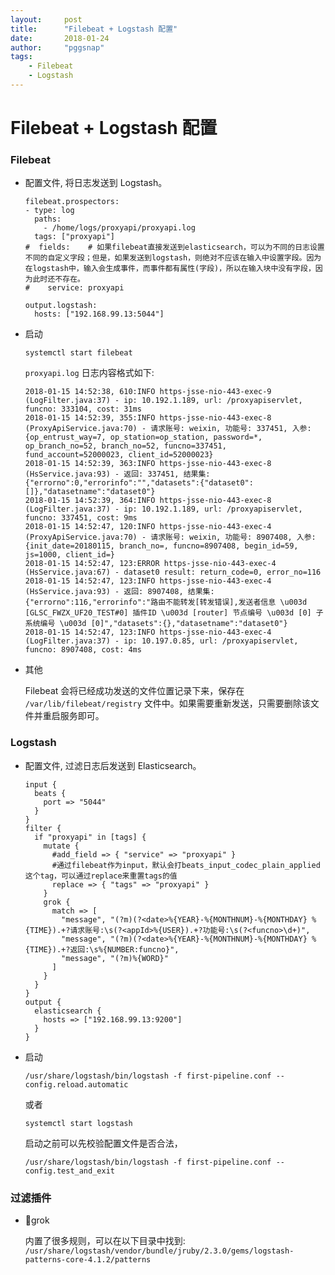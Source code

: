 ```yaml
---
layout:     post
title:      "Filebeat + Logstash 配置"
date:       2018-01-24
author:     "pggsnap"
tags:
    - Filebeat
    - Logstash
---
```


# Filebeat + Logstash 配置

### Filebeat

- 配置文件, 将日志发送到 Logstash。

    ```
    filebeat.prospectors:
    - type: log
      paths:
        - /home/logs/proxyapi/proxyapi.log
      tags: ["proxyapi"]
    #  fields:    # 如果filebeat直接发送到elasticsearch，可以为不同的日志设置不同的自定义字段；但是，如果发送到logstash，则绝对不应该在输入中设置字段。因为在logstash中，输入会生成事件，而事件都有属性(字段)，所以在输入块中没有字段，因为此时还不存在。
    #    service: proxyapi

    output.logstash:
      hosts: ["192.168.99.13:5044"]
    ```

- 启动

    ```
    systemctl start filebeat
    ```

    `proxyapi.log` 日志内容格式如下:

    ```
    2018-01-15 14:52:38, 610:INFO https-jsse-nio-443-exec-9 (LogFilter.java:37) - ip: 10.192.1.189, url: /proxyapiservlet, funcno: 333104, cost: 31ms
    2018-01-15 14:52:39, 355:INFO https-jsse-nio-443-exec-8 (ProxyApiService.java:70) - 请求账号: weixin, 功能号: 337451, 入参: {op_entrust_way=7, op_station=op_station, password=*, op_branch_no=52, branch_no=52, funcno=337451, fund_account=52000023, client_id=52000023}
    2018-01-15 14:52:39, 363:INFO https-jsse-nio-443-exec-8 (HsService.java:93) - 返回: 337451, 结果集: {"errorno":0,"errorinfo":"","datasets":{"dataset0":[]},"datasetname":"dataset0"}
    2018-01-15 14:52:39, 364:INFO https-jsse-nio-443-exec-8 (LogFilter.java:37) - ip: 10.192.1.189, url: /proxyapiservlet, funcno: 337451, cost: 9ms
    2018-01-15 14:52:47, 120:INFO https-jsse-nio-443-exec-4 (ProxyApiService.java:70) - 请求账号: weixin, 功能号: 8907408, 入参: {init_date=20180115, branch_no=, funcno=8907408, begin_id=59, js=1000, client_id=}
    2018-01-15 14:52:47, 123:ERROR https-jsse-nio-443-exec-4 (HsService.java:67) - dataset0 result: return_code=0, error_no=116
    2018-01-15 14:52:47, 123:INFO https-jsse-nio-443-exec-4 (HsService.java:93) - 返回: 8907408, 结果集: {"errorno":116,"errorinfo":"路由不能转发[转发错误],发送者信息 \u003d [GLSC_FWZX_UF20_TEST#0] 插件ID \u003d [router] 节点编号 \u003d [0] 子系统编号 \u003d [0]","datasets":{},"datasetname":"dataset0"}
    2018-01-15 14:52:47, 123:INFO https-jsse-nio-443-exec-4 (LogFilter.java:37) - ip: 10.197.0.85, url: /proxyapiservlet, funcno: 8907408, cost: 4ms
    ```

- 其他

    Filebeat 会将已经成功发送的文件位置记录下来，保存在 `/var/lib/filebeat/registry` 文件中。如果需要重新发送，只需要删除该文件并重启服务即可。

### Logstash

- 配置文件, 过滤日志后发送到 Elasticsearch。

    ```
    input {
      beats {
        port => "5044"
      }
    }
    filter {
      if "proxyapi" in [tags] {
        mutate {
          #add_field => { "service" => "proxyapi" }
          #通过filebeat作为input，默认会打beats_input_codec_plain_applied这个tag，可以通过replace来重置tags的值
          replace => { "tags" => "proxyapi" }
        }
        grok {
          match => [
            "message", "(?m)(?<date>%{YEAR}-%{MONTHNUM}-%{MONTHDAY} %{TIME}).+?请求账号:\s(?<appId>%{USER}).+?功能号:\s(?<funcno>\d+)",
            "message", "(?m)(?<date>%{YEAR}-%{MONTHNUM}-%{MONTHDAY} %{TIME}).+?返回:\s%{NUMBER:funcno}",
            "message", "(?m)%{WORD}"
          ]
        }
      }
    }
    output {
      elasticsearch {
        hosts => ["192.168.99.13:9200"]
      }
    }
    ```

- 启动

    ```
    /usr/share/logstash/bin/logstash -f first-pipeline.conf --config.reload.automatic
    ```

    或者

    ```
    systemctl start logstash
    ```

    启动之前可以先校验配置文件是否合法，

    ```
    /usr/share/logstash/bin/logstash -f first-pipeline.conf --config.test_and_exit
    ```

### 过滤插件

- grok

    内置了很多规则，可以在以下目录中找到: `/usr/share/logstash/vendor/bundle/jruby/2.3.0/gems/logstash-patterns-core-4.1.2/patterns`
